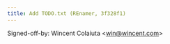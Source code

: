 ```yaml
---
title: Add TODO.txt (REnamer, 3f328f1)
---
```


Signed-off-by: Wincent Colaiuta &lt;win@wincent.com&gt;

